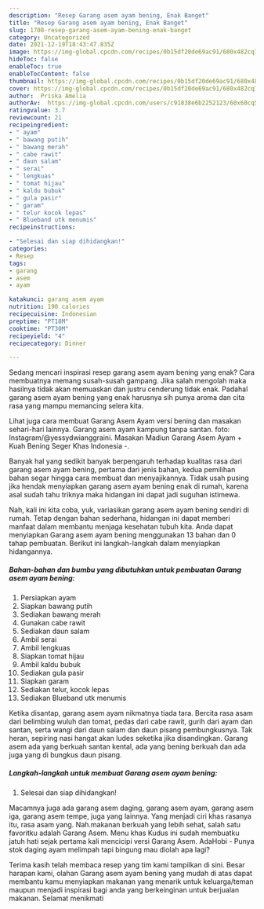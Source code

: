 ```yaml
---
description: "Resep Garang asem ayam bening, Enak Banget"
title: "Resep Garang asem ayam bening, Enak Banget"
slug: 1708-resep-garang-asem-ayam-bening-enak-banget
category: Uncategorized
date: 2021-12-19T18:43:47.835Z
image: https://img-global.cpcdn.com/recipes/0b15df20de69ac91/680x482cq70/garang-asem-ayam-bening-foto-resep-utama.jpg
hideToc: false
enableToc: true
enableTocContent: false
thumbnail: https://img-global.cpcdn.com/recipes/0b15df20de69ac91/680x482cq70/garang-asem-ayam-bening-foto-resep-utama.jpg
cover: https://img-global.cpcdn.com/recipes/0b15df20de69ac91/680x482cq70/garang-asem-ayam-bening-foto-resep-utama.jpg
author:  Priska Amelia
authorAv:  https://img-global.cpcdn.com/users/c91838e6b2252123/60x60cq50/avatar.jpg
ratingvalue: 3.7
reviewcount: 21
recipeingredient:
- " ayam"
- " bawang putih"
- " bawang merah"
- " cabe rawit"
- " daun salam"
- " serai"
- " lengkuas"
- " tomat hijau"
- " kaldu bubuk"
- " gula pasir"
- " garam"
- " telur kocok lepas"
- " Blueband utk menumis"
recipeinstructions:

- "Selesai dan siap dihidangkan!"
categories:
- Resep
tags:
- garang
- asem
- ayam

katakunci: garang asem ayam 
nutrition: 190 calories
recipecuisine: Indonesian
preptime: "PT18M"
cooktime: "PT30M"
recipeyield: "4"
recipecategory: Dinner

---
```



Sedang mencari inspirasi resep garang asem ayam bening yang enak? Cara membuatnya memang susah-susah gampang. Jika salah mengolah maka hasilnya tidak akan memuaskan dan justru cenderung tidak enak. Padahal garang asem ayam bening yang enak harusnya sih punya aroma dan cita rasa yang mampu memancing selera kita.


Lihat juga cara membuat Garang Asem Ayam versi bening dan masakan sehari-hari lainnya. Garang asem ayam kampung tanpa santan. foto: Instagram/@yessydwianggraini. Masakan Madiun Garang Asem Ayam + Kuah Bening Seger Khas Indonesia -.

Banyak hal yang sedikit banyak berpengaruh terhadap kualitas rasa dari garang asem ayam bening, pertama dari jenis bahan, kedua pemilihan bahan segar hingga cara membuat dan menyajikannya. Tidak usah pusing jika hendak menyiapkan garang asem ayam bening enak di rumah, karena asal sudah tahu triknya maka hidangan ini dapat jadi suguhan istimewa.


Nah, kali ini kita coba, yuk, variasikan garang asem ayam bening sendiri di rumah. Tetap dengan bahan sederhana, hidangan ini dapat memberi manfaat dalam membantu menjaga kesehatan tubuh kita. Anda dapat menyiapkan Garang asem ayam bening menggunakan 13 bahan dan 0 tahap pembuatan. Berikut ini langkah-langkah dalam menyiapkan hidangannya.

<!--inarticleads1-->

##### Bahan-bahan dan bumbu yang dibutuhkan untuk pembuatan Garang asem ayam bening:

1. Persiapkan  ayam
1. Siapkan  bawang putih
1. Sediakan  bawang merah
1. Gunakan  cabe rawit
1. Sediakan  daun salam
1. Ambil  serai
1. Ambil  lengkuas
1. Siapkan  tomat hijau
1. Ambil  kaldu bubuk
1. Sediakan  gula pasir
1. Siapkan  garam
1. Sediakan  telur, kocok lepas
1. Sediakan  Blueband utk menumis


Ketika disantap, garang asem ayam nikmatnya tiada tara. Bercita rasa asam dari belimbing wuluh dan tomat, pedas dari cabe rawit, gurih dari ayam dan santan, serta wangi dari daun salam dan daun pisang pembungkusnya. Tak heran, sepiring nasi hangat akan ludes seketika jika disandingkan. Garang asem ada yang berkuah santan kental, ada yang bening berkuah dan ada juga yang di bungkus daun pisang. 

<!--inarticleads2-->

##### Langkah-langkah untuk membuat Garang asem ayam bening:


1. Selesai dan siap dihidangkan!

Macamnya juga ada garang asem daging, garang asem ayam, garang asem iga, garang asem tempe, juga yang lainnya. Yang menjadi ciri khas rasanya itu, rasa asam yang. Nah.makanan berkuah yang lebih sehat, salah satu favoritku adalah Garang Asem. Menu khas Kudus ini sudah membuatku jatuh hati sejak pertama kali mencicipi versi Garang Asem. AdaHobi - Punya stok daging ayam melimpah tapi bingung mau diolah apa lagi? 

Terima kasih telah membaca resep yang tim kami tampilkan di sini. Besar harapan kami, olahan Garang asem ayam bening yang mudah di atas dapat membantu kamu menyiapkan makanan yang menarik untuk keluarga/teman maupun menjadi inspirasi bagi anda yang berkeinginan untuk berjualan makanan. Selamat menikmati

